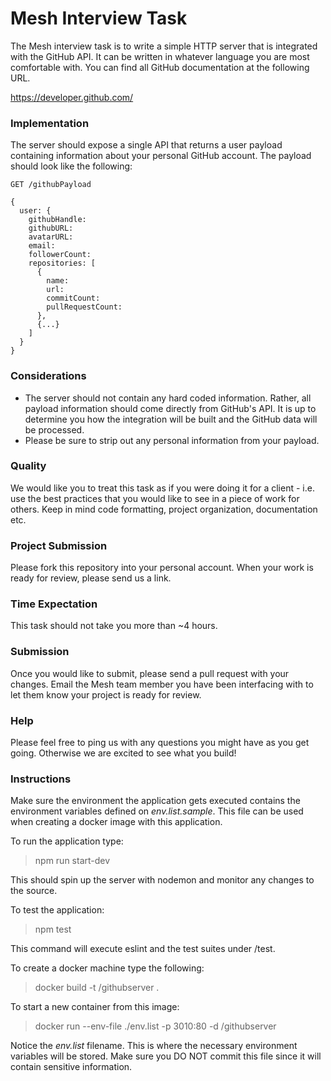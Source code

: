 # Mesh Interview Task

The Mesh interview task is to write a simple HTTP server that is integrated with the GitHub API. It can be written in whatever language you are most comfortable with. You can find all GitHub documentation at the following URL.

https://developer.github.com/

### Implementation

The server should expose a single API that returns a user payload containing information about your personal GitHub account. The payload should look like the following:

```
GET /githubPayload

{
  user: {
    githubHandle:
    githubURL:
    avatarURL:
    email:
    followerCount:
    repositories: [
      {
        name:
        url:
        commitCount:
        pullRequestCount:
      },
      {...}
    ]
  }
}
```

### Considerations

 * The server should not contain any hard coded information. Rather, all payload information should come directly from GitHub's API. It is up to determine you how the integration will be built and the GitHub data will be processed.
 * Please be sure to strip out any personal information from your payload.

### Quality

We would like you to treat this task as if you were doing it for a client - i.e. use the best practices that you would like to see in a piece of work for others. Keep in mind code formatting, project organization, documentation etc.

### Project Submission

Please fork this repository into your personal account. When your work is ready for review, please send us a link.

### Time Expectation

This task should not take you more than ~4 hours.

### Submission

Once you would like to submit, please send a pull request with your changes. Email the Mesh team member you have been interfacing with to let them know your project is ready for review.

### Help

Please feel free to ping us with any questions you might have as you get going. Otherwise we are excited to see what you build!

### Instructions

Make sure the environment the application gets executed contains the environment variables defined on _env.list.sample_. This file can be used when creating a docker image with this application.

To run the application type:
> npm run start-dev

This should spin up the server with nodemon and monitor any changes to the source.

To test the application:
> npm test

This command will execute eslint and the test suites under /test.

To create a docker machine type the following:

> docker build -t <your-name>/githubserver .

To start a new container from this image:

> docker run --env-file ./env.list -p 3010:80 -d <your-name>/githubserver

Notice the _env.list_ filename. This is where the necessary environment variables will be stored. Make sure you DO NOT commit this file since it will contain sensitive information.